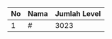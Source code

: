 | No | Nama            | Jumlah Level |
|----|-----------------|--------------|
| 1  | #    |    3023        |
